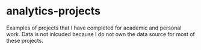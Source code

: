 # analytics-projects
Examples of projects that I have completed for academic and personal work.
Data is not inlcuded because I do not own the data source for most of these projects. 
